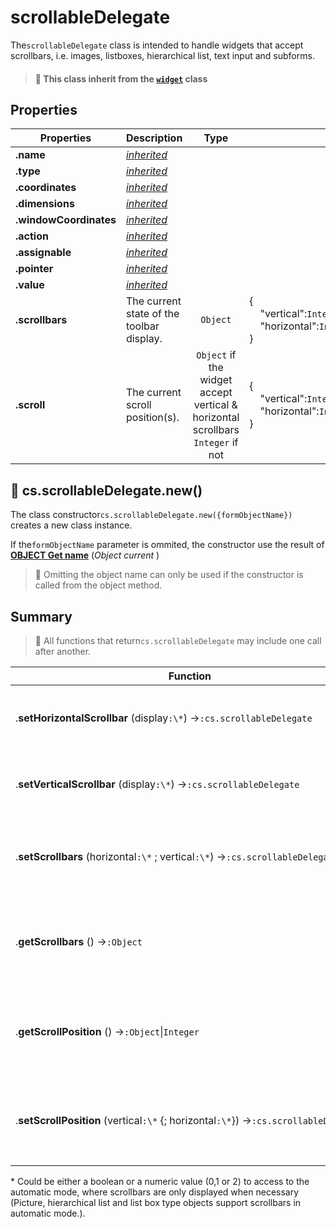 # scrollableDelegate

The`scrollableDelegate` class is intended to handle widgets that accept scrollbars, i.e. images, listboxes, hierarchical list, text input and subforms.  

> #### 📌 This class inherit from the [`widget`](widget.md) class

## Properties

|Properties|Description|Type||
|----------|-----------|:--:|-------|
|**.name** | [*inherited*](staticDelegate.md) |
|**.type** | [*inherited*](staticDelegate.md) |
|**.coordinates** | [*inherited*](staticDelegate.md) |
|**.dimensions** | [*inherited*](staticDelegate.md) |
|**.windowCoordinates** | [*inherited*](staticDelegate.md) |
|**.action** |  [*inherited*](widgetDelegate.md) |
|**.assignable** | [*inherited*](widgetDelegate.md) |
|**.pointer** | [*inherited*](widgetDelegate.md) |
|**.value** | [*inherited*](widgetDelegate.md) |
|**.scrollbars** | The current state of the toolbar display. |`Object` | {<br/>    "vertical":`Integer`,<br/>    "horizontal":`Integer`<br/>}
|**.scroll** | The current scroll position(s). |`Object` if the widget accept vertical & horizontal scrollbars <br/>`Integer` if not |{<br/>    "vertical":`Integer`,<br/>    "horizontal":`Integer`<br/>}

## 🔸 cs.scrollableDelegate.new()

The class constructor`cs.scrollableDelegate.new({formObjectName})` creates a new class instance.

If the`formObjectName` parameter is ommited, the constructor use the result of **[OBJECT Get name](https://doc.4d.com/4Dv18R6/4D/18-R6/OBJECT-Get-name.301-5198296.en.html)** (_Object current_ )

> 📌 Omitting the object name can only be used if the constructor is called from the object method.

## Summary

> 📌 All functions that return`cs.scrollableDelegate` may include one call after another. 

| Function | Action |
| -------- | ------ |  
|.**setHorizontalScrollbar** (display`:\*`) →`:cs.scrollableDelegate` | To display or hide the horizontal scrollbar of the widget |
|.**setVerticalScrollbar** (display`:\*`) →`:cs.scrollableDelegate` | To display or hide the vertical scrollbar of the widget |
|.**setScrollbars** (horizontal`:\*` ; vertical`:\*`) →`:cs.scrollableDelegate` | To display or hide the horizontal and vertical scrollbars of the widget |
|.**getScrollbars** () →`:Object` | Returns the current state of the toolbar display & update the`.scroolbars` property. |
|.**getScrollPosition** () →`:Object`\|`Integer`| Returns the position of the scroll bars of the widget  & update the`. scroll` property.|
|.**setScrollPosition** (vertical`:\*` {; horizontal`:\*`}) →`:cs.scrollableDelegate` | Sets the position of the scroll bars of the widget  & update the `.scroll` property.|

\* Could be either a boolean or a numeric value (0,1 or 2) to access to the automatic mode, where scrollbars are only displayed when necessary (Picture, hierarchical list and list box type objects support scrollbars in automatic mode.).


